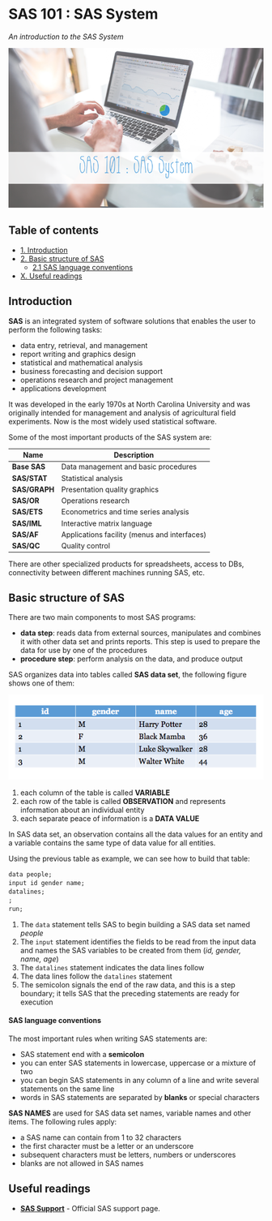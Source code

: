 # SAS 101 : SAS System
*An introduction to the SAS System*

<p align="middle">
<img src="https://raw.githubusercontent.com/MarioCatuogno/Mappr.it/master/headers/header_sas_101.png" />
</p>

## Table of contents

- [1. Introduction](#introduction)
- [2. Basic structure of SAS](#basic-structure-of-sas)
  - [2.1 SAS language conventions](#sas-language-conventions)
- [X. Useful readings](#useful-readings)

## Introduction

**SAS** is an integrated system of software solutions that enables the user to perform the following tasks:

-  data entry, retrieval, and management
-  report writing and graphics design
-  statistical and mathematical analysis
-  business forecasting and decision support
-  operations research and project management
-  applications development

It was developed in the early 1970s at North Carolina University and was originally intended for management and analysis of agricultural field experiments. Now is the most widely used statistical software.

Some of the most important products of the SAS system are:

Name | Description
--- | ---
**Base SAS** | Data management and basic procedures
**SAS/STAT** | Statistical analysis
**SAS/GRAPH** | Presentation quality graphics
**SAS/OR** | Operations research
**SAS/ETS** | Econometrics and time series analysis
**SAS/IML** | Interactive matrix language
**SAS/AF** | Applications facility (menus and interfaces)
**SAS/QC** | Quality control

There are other specialized products for spreadsheets, access to DBs, connectivity between different machines running SAS, etc.

## Basic structure of SAS

There are two main components to most SAS programs:
- **data step**: reads data from external sources, manipulates and combines it with other data set and prints reports. This step is used to prepare the data for use by one of the procedures
- **procedure step**: perform analysis on the data, and produce output

SAS organizes data into tables called **SAS data set**, the following figure shows one of them:

<p align="middle">
<img src="https://raw.githubusercontent.com/MarioCatuogno/Mappr.it/master/charts/diagram_sas101_table1a.png"/>
</p>

1. each column of the table is called **VARIABLE**
2. each row of the table is called **OBSERVATION** and represents information about an individual entity
3. each separate peace of information is a **DATA VALUE**

In SAS data set, an observation contains all the data values for an entity and a variable contains the same type of data value for all entities.

Using the previous table as example, we can see how to build that table:

```sass
data people;
input id gender name;
datalines;
;
run;
```

1. The `data` statement tells SAS to begin building a SAS data set named *people*
2. The `input` statement identifies the fields to be read from the input data and names the SAS variables to be created from them (*id, gender, name, age*)
3. The `datalines` statement indicates the data lines follow
4. The data lines follow the `datalines` statement
5. The semicolon signals the end of the raw data, and this is a step boundary; it tells SAS that the preceding statements are ready for execution

#### SAS language conventions

The most important rules when writing SAS statements are:

- SAS statement end with a **semicolon**
- you can enter SAS statements in lowercase, uppercase or a mixture of two
- you can begin SAS statements in any column of a line and write several statements on the same line
- words in SAS statements are separated by **blanks** or special characters

**SAS NAMES** are used for SAS data set names, variable names and other items. The following rules apply:

- a SAS name can contain from 1 to 32 characters
- the first character must be a letter or an underscore
- subsequent characters must be letters, numbers or underscores
- blanks are not allowed in SAS names


## Useful readings

- [**SAS Support**](http://support.sas.com/resources/) - Official SAS support page.

